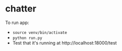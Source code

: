 # chatter

To run app:
 * `source venv/bin/activate`
 * `python run.py`
 * Test that it's running at http://localhost:18000/test
